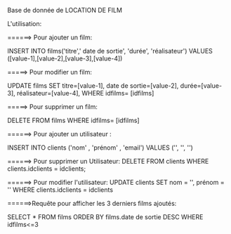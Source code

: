 Base de donnée de LOCATION DE FILM

L'utilisation:

======> Pour ajouter un film:

INSERT INTO films('titre',' date de sortie', 'durée', 'réalisateur') VALUES ([value-1],[value-2],[value-3],[value-4])

=====> Pour modifier un film:

UPDATE films SET titre=[value-1], date de sortie=[value-2], durée=[value-3], réalisateur=[value-4], WHERE idfilms= [idfilms]

=====> Pour supprimer un film:

DELETE FROM films WHERE idfilms= [idfilms]

======> Pour ajouter un utilisateur :

INSERT INTO clients ('nom' , 'prénom' , 'email') VALUES ('', '', '')

======> Pour supprimer un Utilisateur: DELETE FROM clients WHERE clients.idclients = idclients;

======> Pour modifier l'utilisateur: UPDATE clients SET nom = '', prénom = '' WHERE clients.idclients = idclients

======>Requête pour afficher les 3 derniers films ajoutés:

SELECT * FROM films ORDER BY films.date de sortie DESC WHERE idfilms<=3
